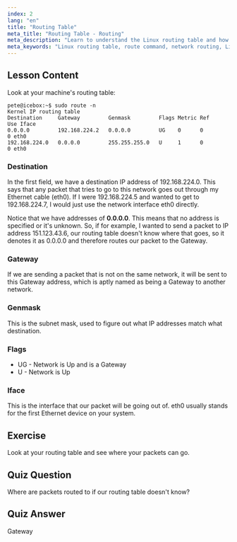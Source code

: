```yaml
---
index: 2
lang: "en"
title: "Routing Table"
meta_title: "Routing Table - Routing"
meta_description: "Learn to understand the Linux routing table and how packets are routed using the route command. Explore destinations, gateways, and interfaces for network basics."
meta_keywords: "Linux routing table, route command, network routing, Linux networking, beginner Linux, Linux tutorial, network guide"
---
```


## Lesson Content

Look at your machine's routing table:

```plaintext
pete@icebox:~$ sudo route -n
Kernel IP routing table
Destination     Gateway         Genmask         Flags Metric Ref    Use Iface
0.0.0.0         192.168.224.2   0.0.0.0         UG    0      0        0 eth0
192.168.224.0   0.0.0.0         255.255.255.0   U     1      0        0 eth0
```

### Destination

In the first field, we have a destination IP address of 192.168.224.0. This says that any packet that tries to go to this network goes out through my Ethernet cable (eth0). If I were 192.168.224.5 and wanted to get to 192.168.224.7, I would just use the network interface eth0 directly.

Notice that we have addresses of **0.0.0.0**. This means that no address is specified or it's unknown. So, if for example, I wanted to send a packet to IP address 151.123.43.6, our routing table doesn't know where that goes, so it denotes it as 0.0.0.0 and therefore routes our packet to the Gateway.

### Gateway

If we are sending a packet that is not on the same network, it will be sent to this Gateway address, which is aptly named as being a Gateway to another network.

### Genmask

This is the subnet mask, used to figure out what IP addresses match what destination.

### Flags

- UG - Network is Up and is a Gateway
- U - Network is Up

### Iface

This is the interface that our packet will be going out of. eth0 usually stands for the first Ethernet device on your system.

## Exercise

Look at your routing table and see where your packets can go.

## Quiz Question

Where are packets routed to if our routing table doesn't know?

## Quiz Answer

Gateway
